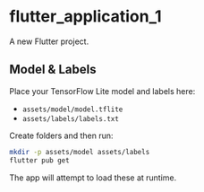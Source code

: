# flutter_application_1

A new Flutter project.

## Model & Labels

Place your TensorFlow Lite model and labels here:

- `assets/model/model.tflite`
- `assets/labels/labels.txt`

Create folders and then run:

```bash
mkdir -p assets/model assets/labels
flutter pub get
```

The app will attempt to load these at runtime.